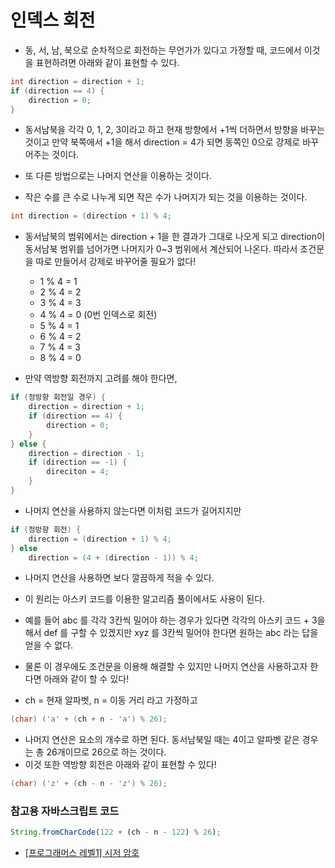 # 인덱스 회전

- 동, 서, 남, 북으로 순차적으로 회전하는 무언가가 있다고 가정할 때, 코드에서 이것을 표현하려면 아래와 같이 표현할 수 있다.

```java
int direction = direction + 1;
if (direction == 4) {
	direction = 0; 
}
```

- 동서남북을 각각 0, 1, 2, 3이라고 하고 현재 방향에서 +1씩 더하면서 방향을 바꾸는 것이고 만약 북쪽에서 +1을 해서 direction = 4가 되면 동쪽인 0으로 강제로 바꾸어주는 것이다.

- 또 다른 방법으로는 나머지 연산을 이용하는 것이다.
- 작은 수를 큰 수로 나누게 되면 작은 수가 나머지가 되는 것을 이용하는 것이다.

```java
int direction = (direction + 1) % 4;
```
- 동서남북의 범위에서는 direction + 1을 한 결과가 그대로 나오게 되고 direction이 동서남북 범위를 넘어가면 나머지가 0~3 범위에서 계산되어 나온다. 따라서 조건문을 따로 만들어서 강제로 바꾸어줄 필요가 없다!
	- 1 % 4 = 1
	- 2 % 4 = 2
	- 3 % 4 = 3
	- 4 % 4 = 0 (0번 인덱스로 회전)
	- 5 % 4 = 1
	- 6 % 4 = 2
	- 7 % 4 = 3
	- 8 % 4 = 0

- 만약 역방향 회전까지 고려를 해야 한다면, 

```java
if (정방향 회전일 경우) {
	direction = direction + 1;
	if (direction == 4) {
		direction = 0;
	}
} else {
	direction = direction - 1;
	if (direction == -1) {
		direciton = 4;
	}
}
```
- 나머지 연산을 사용하지 않는다면 이처럼 코드가 길어지지만

```java
if (정방향 회전) {
	direction = (direction + 1) % 4;
} else
	direction = (4 + (direction - 1)) % 4; 
```
- 나머지 연산을 사용하면 보다 깔끔하게 적을 수 있다.

- 이 원리는 아스키 코드를 이용한 알고리즘 풀이에서도 사용이 된다.
- 예를 들어 abc 를 각각 3칸씩 밀어야 하는 경우가 있다면 각각의 아스키 코드 + 3을 해서 def 를 구할 수 있겠지만 xyz 를 3칸씩 밀어야 한다면 원하는 abc 라는 답을 얻을 수 없다.
- 물론 이 경우에도 조건문을 이용해 해결할 수 있지만 나머지 연산을  사용하고자 한다면 아래와 같이 할 수 있다!
- ch = 현재 알파벳, n = 이동 거리 라고 가정하고
```java
(char) ('a' + (ch + n - 'a') % 26);
```
- 나머지 연산은 요소의 개수로 하면 된다. 동서남북일 때는 4이고 알파벳 같은 경우는 총 26개이므로 26으로 하는 것이다.
- 이것 또한 역방향 회전은 아래와 같이 표현할 수 있다!
```java
(char) ('z' + (ch - n - 'z') % 26);
```


### 참고용 자바스크립트 코드

```javascript
String.fromCharCode(122 + (ch - n - 122) % 26);
```

- [[프로그래머스 레벨1] 시저 암호](https://github.com/g4dalcom/dev_vault/blob/main/Algorithm/%ED%94%84%EB%A1%9C%EA%B7%B8%EB%9E%98%EB%A8%B8%EC%8A%A4(%EB%A0%88%EB%B2%A81)/%EC%8B%9C%EC%A0%80%20%EC%95%94%ED%98%B8(%ED%94%84%EB%A1%9C%EA%B7%B8%EB%9E%98%EB%A8%B8%EC%8A%A4%20%EB%A0%88%EB%B2%A81)_%ED%98%95%EB%B3%80%ED%99%98%2C%20%EB%AC%B8%EC%9E%90%2C%20%EB%AC%B8%EC%9E%90%EC%97%B4%2C%20%EC%95%84%EC%8A%A4%ED%82%A4%EC%BD%94%EB%93%9C.md)